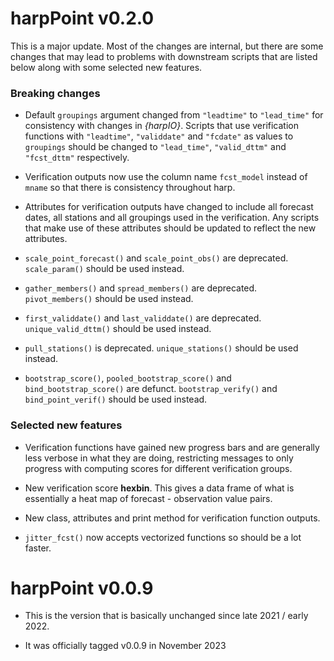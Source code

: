 # harpPoint v0.2.0

This is a major update. Most of the changes are internal, but there are some 
changes that may lead to problems with downstream scripts that are listed 
below along with some selected new features.

### Breaking changes

* Default `groupings` argument changed from `"leadtime"` to `"lead_time"` for 
consistency with changes in _{harpIO}_. Scripts that use verification functions
with `"leadtime"`, `"validdate"` and `"fcdate"` as values to `groupings` should 
be changed to `"lead_time"`, `"valid_dttm"` and `"fcst_dttm"` respectively. 

* Verification outputs now use the column name `fcst_model` instead of `mname` 
so that there is consistency throughout harp. 

* Attributes for verification outputs have changed to include all forecast dates,
all stations and all groupings used in the verification. Any scripts that make 
use of these attributes should be updated to reflect the new attributes.

* `scale_point_forecast()` and `scale_point_obs()` are deprecated. 
`scale_param()` should be used instead. 

* `gather_members()` and `spread_members()` are deprecated. `pivot_members()`
should be used instead. 

* `first_validdate()` and `last_validdate()` are deprecated. 
`unique_valid_dttm()` should be used instead.

* `pull_stations()` is deprecated. `unique_stations()` should be used instead.

* `bootstrap_score()`, `pooled_bootstrap_score()` and `bind_bootstrap_score()` 
are defunct. `bootstrap_verify()` and `bind_point_verif()` should be used 
instead. 


### Selected new features

* Verification functions have gained new progress bars and are generally less 
verbose in what they are doing, restricting messages to only progress with 
computing scores for different verification groups. 

* New verification score __hexbin__. This gives a data frame of what is 
essentially a heat map of forecast - observation value pairs. 

* New class, attributes and print method for verification function outputs. 

* `jitter_fcst()` now accepts vectorized functions so should be a lot faster. 


# harpPoint v0.0.9

* This is the version that is basically unchanged since late 2021 / early 2022. 

* It was officially tagged v0.0.9 in November 2023
